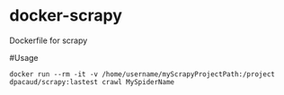 # docker-scrapy
Dockerfile for scrapy


#Usage

`docker run --rm -it -v /home/username/myScrapyProjectPath:/project dpacaud/scrapy:lastest crawl MySpiderName`